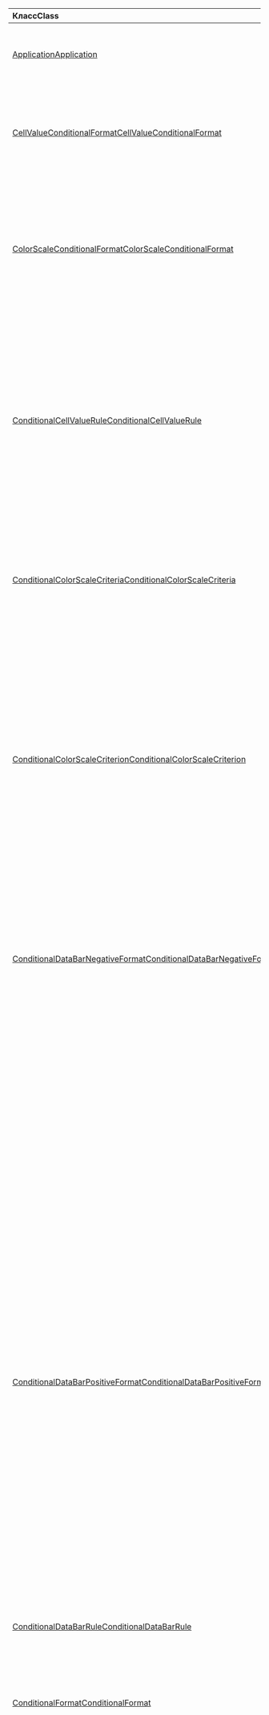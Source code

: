 | <span data-ttu-id="add77-101">Класс</span><span class="sxs-lookup"><span data-stu-id="add77-101">Class</span></span> | <span data-ttu-id="add77-102">Поля</span><span class="sxs-lookup"><span data-stu-id="add77-102">Fields</span></span> | <span data-ttu-id="add77-103">Описание</span><span class="sxs-lookup"><span data-stu-id="add77-103">Description</span></span> |
|:---|:---|:---|
|[<span data-ttu-id="add77-104">Application</span><span class="sxs-lookup"><span data-stu-id="add77-104">Application</span></span>](/javascript/api/excel/excel.application)|[<span data-ttu-id="add77-105">suspendApiCalculationUntilNextSync()</span><span class="sxs-lookup"><span data-stu-id="add77-105">suspendApiCalculationUntilNextSync()</span></span>](/javascript/api/excel/excel.application#suspendapicalculationuntilnextsync--)|<span data-ttu-id="add77-106">Приостанавливать вычисление, пока не `context.sync()` будет вызван следующий.</span><span class="sxs-lookup"><span data-stu-id="add77-106">Suspends calculation until the next `context.sync()` is called.</span></span>|
|[<span data-ttu-id="add77-107">CellValueConditionalFormat</span><span class="sxs-lookup"><span data-stu-id="add77-107">CellValueConditionalFormat</span></span>](/javascript/api/excel/excel.cellvalueconditionalformat)|[<span data-ttu-id="add77-108">format</span><span class="sxs-lookup"><span data-stu-id="add77-108">format</span></span>](/javascript/api/excel/excel.cellvalueconditionalformat#format)|<span data-ttu-id="add77-109">Возвращает объект формата, инкапсулируя шрифт условных форматов, заполнять, границы и другие свойства.</span><span class="sxs-lookup"><span data-stu-id="add77-109">Returns a format object, encapsulating the conditional formats font, fill, borders, and other properties.</span></span>|
||[<span data-ttu-id="add77-110">правило</span><span class="sxs-lookup"><span data-stu-id="add77-110">rule</span></span>](/javascript/api/excel/excel.cellvalueconditionalformat#rule)|<span data-ttu-id="add77-111">Указывает объект правила в этом условном формате.</span><span class="sxs-lookup"><span data-stu-id="add77-111">Specifies the rule object on this conditional format.</span></span>|
|[<span data-ttu-id="add77-112">ColorScaleConditionalFormat</span><span class="sxs-lookup"><span data-stu-id="add77-112">ColorScaleConditionalFormat</span></span>](/javascript/api/excel/excel.colorscaleconditionalformat)|[<span data-ttu-id="add77-113">criteria</span><span class="sxs-lookup"><span data-stu-id="add77-113">criteria</span></span>](/javascript/api/excel/excel.colorscaleconditionalformat#criteria)|<span data-ttu-id="add77-114">Критерии цветовой шкалы.</span><span class="sxs-lookup"><span data-stu-id="add77-114">The criteria of the color scale.</span></span>|
||[<span data-ttu-id="add77-115">threeColorScale</span><span class="sxs-lookup"><span data-stu-id="add77-115">threeColorScale</span></span>](/javascript/api/excel/excel.colorscaleconditionalformat#threecolorscale)|<span data-ttu-id="add77-116">Если цветовая шкала будет иметь три точки (минимальная, средней точки, максимум), в противном случае она будет `true` иметь два (минимум, максимум).</span><span class="sxs-lookup"><span data-stu-id="add77-116">If `true`, the color scale will have three points (minimum, midpoint, maximum), otherwise it will have two (minimum, maximum).</span></span>|
|[<span data-ttu-id="add77-117">ConditionalCellValueRule</span><span class="sxs-lookup"><span data-stu-id="add77-117">ConditionalCellValueRule</span></span>](/javascript/api/excel/excel.conditionalcellvaluerule)|[<span data-ttu-id="add77-118">formula1</span><span class="sxs-lookup"><span data-stu-id="add77-118">formula1</span></span>](/javascript/api/excel/excel.conditionalcellvaluerule#formula1)|<span data-ttu-id="add77-119">Формула, если требуется, для оценки правила условного формата.</span><span class="sxs-lookup"><span data-stu-id="add77-119">The formula, if required, on which to evaluate the conditional format rule.</span></span>|
||[<span data-ttu-id="add77-120">formula2</span><span class="sxs-lookup"><span data-stu-id="add77-120">formula2</span></span>](/javascript/api/excel/excel.conditionalcellvaluerule#formula2)|<span data-ttu-id="add77-121">Формула, если требуется, для оценки правила условного формата.</span><span class="sxs-lookup"><span data-stu-id="add77-121">The formula, if required, on which to evaluate the conditional format rule.</span></span>|
||[<span data-ttu-id="add77-122">operator</span><span class="sxs-lookup"><span data-stu-id="add77-122">operator</span></span>](/javascript/api/excel/excel.conditionalcellvaluerule#operator)|<span data-ttu-id="add77-123">Оператор условного формата значения ячейки.</span><span class="sxs-lookup"><span data-stu-id="add77-123">The operator of the cell value conditional format.</span></span>|
|[<span data-ttu-id="add77-124">ConditionalColorScaleCriteria</span><span class="sxs-lookup"><span data-stu-id="add77-124">ConditionalColorScaleCriteria</span></span>](/javascript/api/excel/excel.conditionalcolorscalecriteria)|[<span data-ttu-id="add77-125">maximum</span><span class="sxs-lookup"><span data-stu-id="add77-125">maximum</span></span>](/javascript/api/excel/excel.conditionalcolorscalecriteria#maximum)|<span data-ttu-id="add77-126">Максимальная точка критерия цветовой шкалы.</span><span class="sxs-lookup"><span data-stu-id="add77-126">The maximum point of the color scale criterion.</span></span>|
||[<span data-ttu-id="add77-127">midpoint</span><span class="sxs-lookup"><span data-stu-id="add77-127">midpoint</span></span>](/javascript/api/excel/excel.conditionalcolorscalecriteria#midpoint)|<span data-ttu-id="add77-128">Середина критерия цветовой шкалы, если цветовая шкала — это трехцветная шкала.</span><span class="sxs-lookup"><span data-stu-id="add77-128">The midpoint of the color scale criterion, if the color scale is a 3-color scale.</span></span>|
||[<span data-ttu-id="add77-129">minimum</span><span class="sxs-lookup"><span data-stu-id="add77-129">minimum</span></span>](/javascript/api/excel/excel.conditionalcolorscalecriteria#minimum)|<span data-ttu-id="add77-130">Минимальная точка критерия цветовой шкалы.</span><span class="sxs-lookup"><span data-stu-id="add77-130">The minimum point of the color scale criterion.</span></span>|
|[<span data-ttu-id="add77-131">ConditionalColorScaleCriterion</span><span class="sxs-lookup"><span data-stu-id="add77-131">ConditionalColorScaleCriterion</span></span>](/javascript/api/excel/excel.conditionalcolorscalecriterion)|[<span data-ttu-id="add77-132">color</span><span class="sxs-lookup"><span data-stu-id="add77-132">color</span></span>](/javascript/api/excel/excel.conditionalcolorscalecriterion#color)|<span data-ttu-id="add77-133">Представление цветового кода HTML цвета (например, #FF0000 представляет красный цвет).</span><span class="sxs-lookup"><span data-stu-id="add77-133">HTML color code representation of the color scale color (e.g., #FF0000 represents Red).</span></span>|
||[<span data-ttu-id="add77-134">formula</span><span class="sxs-lookup"><span data-stu-id="add77-134">formula</span></span>](/javascript/api/excel/excel.conditionalcolorscalecriterion#formula)|<span data-ttu-id="add77-135">Число, формула или `null` (если `type` `lowestValue` есть).</span><span class="sxs-lookup"><span data-stu-id="add77-135">A number, a formula, or `null` (if `type` is `lowestValue`).</span></span>|
||[<span data-ttu-id="add77-136">type</span><span class="sxs-lookup"><span data-stu-id="add77-136">type</span></span>](/javascript/api/excel/excel.conditionalcolorscalecriterion#type)|<span data-ttu-id="add77-137">На чем должна основываться условная формула критерия.</span><span class="sxs-lookup"><span data-stu-id="add77-137">What the criterion conditional formula should be based on.</span></span>|
|[<span data-ttu-id="add77-138">ConditionalDataBarNegativeFormat</span><span class="sxs-lookup"><span data-stu-id="add77-138">ConditionalDataBarNegativeFormat</span></span>](/javascript/api/excel/excel.conditionaldatabarnegativeformat)|[<span data-ttu-id="add77-139">borderColor</span><span class="sxs-lookup"><span data-stu-id="add77-139">borderColor</span></span>](/javascript/api/excel/excel.conditionaldatabarnegativeformat#bordercolor)|<span data-ttu-id="add77-140">ЦВЕТОВой код HTML, представляющий цвет пограничной строки, в форме #RRGGBB (например, "FFA500") или в виде имени HTML-цвета (например, "оранжевый").</span><span class="sxs-lookup"><span data-stu-id="add77-140">HTML color code representing the color of the border line, in the form #RRGGBB (e.g., "FFA500") or as a named HTML color (e.g., "orange").</span></span>|
||[<span data-ttu-id="add77-141">fillColor</span><span class="sxs-lookup"><span data-stu-id="add77-141">fillColor</span></span>](/javascript/api/excel/excel.conditionaldatabarnegativeformat#fillcolor)|<span data-ttu-id="add77-142">ЦВЕТОВой код HTML, представляющий цвет заполнения, в форме #RRGGBB (например, "FFA500") или в виде имени HTML-цвета (например, "оранжевый").</span><span class="sxs-lookup"><span data-stu-id="add77-142">HTML color code representing the fill color, in the form #RRGGBB (e.g., "FFA500") or as a named HTML color (e.g., "orange").</span></span>|
||[<span data-ttu-id="add77-143">matchPositiveBorderColor</span><span class="sxs-lookup"><span data-stu-id="add77-143">matchPositiveBorderColor</span></span>](/javascript/api/excel/excel.conditionaldatabarnegativeformat#matchpositivebordercolor)|<span data-ttu-id="add77-144">Указывает, имеет ли отрицательная планка данных тот же цвет границы, что и положительная планка данных.</span><span class="sxs-lookup"><span data-stu-id="add77-144">Specifies if the negative data bar has the same border color as the positive data bar.</span></span>|
||[<span data-ttu-id="add77-145">matchPositiveFillColor</span><span class="sxs-lookup"><span data-stu-id="add77-145">matchPositiveFillColor</span></span>](/javascript/api/excel/excel.conditionaldatabarnegativeformat#matchpositivefillcolor)|<span data-ttu-id="add77-146">Указывает, имеет ли отрицательная планка данных тот же цвет заполнения, что и положительный.</span><span class="sxs-lookup"><span data-stu-id="add77-146">Specifies if the negative data bar has the same fill color as the positive data bar.</span></span>|
|[<span data-ttu-id="add77-147">ConditionalDataBarPositiveFormat</span><span class="sxs-lookup"><span data-stu-id="add77-147">ConditionalDataBarPositiveFormat</span></span>](/javascript/api/excel/excel.conditionaldatabarpositiveformat)|[<span data-ttu-id="add77-148">borderColor</span><span class="sxs-lookup"><span data-stu-id="add77-148">borderColor</span></span>](/javascript/api/excel/excel.conditionaldatabarpositiveformat#bordercolor)|<span data-ttu-id="add77-149">ЦВЕТОВой код HTML, представляющий цвет пограничной строки, в форме #RRGGBB (например, "FFA500") или в виде имени HTML-цвета (например, "оранжевый").</span><span class="sxs-lookup"><span data-stu-id="add77-149">HTML color code representing the color of the border line, in the form #RRGGBB (e.g., "FFA500") or as a named HTML color (e.g., "orange").</span></span>|
||[<span data-ttu-id="add77-150">fillColor</span><span class="sxs-lookup"><span data-stu-id="add77-150">fillColor</span></span>](/javascript/api/excel/excel.conditionaldatabarpositiveformat#fillcolor)|<span data-ttu-id="add77-151">ЦВЕТОВой код HTML, представляющий цвет заполнения, в форме #RRGGBB (например, "FFA500") или в виде имени HTML-цвета (например, "оранжевый").</span><span class="sxs-lookup"><span data-stu-id="add77-151">HTML color code representing the fill color, in the form #RRGGBB (e.g., "FFA500") or as a named HTML color (e.g., "orange").</span></span>|
||[<span data-ttu-id="add77-152">gradientFill</span><span class="sxs-lookup"><span data-stu-id="add77-152">gradientFill</span></span>](/javascript/api/excel/excel.conditionaldatabarpositiveformat#gradientfill)|<span data-ttu-id="add77-153">Указывает, есть ли в панели данных градиент.</span><span class="sxs-lookup"><span data-stu-id="add77-153">Specifies if the data bar has a gradient.</span></span>|
|[<span data-ttu-id="add77-154">ConditionalDataBarRule</span><span class="sxs-lookup"><span data-stu-id="add77-154">ConditionalDataBarRule</span></span>](/javascript/api/excel/excel.conditionaldatabarrule)|[<span data-ttu-id="add77-155">formula</span><span class="sxs-lookup"><span data-stu-id="add77-155">formula</span></span>](/javascript/api/excel/excel.conditionaldatabarrule#formula)|<span data-ttu-id="add77-156">Формула, если требуется, для оценки правила панели данных.</span><span class="sxs-lookup"><span data-stu-id="add77-156">The formula, if required, on which to evaluate the data bar rule.</span></span>|
||[<span data-ttu-id="add77-157">type</span><span class="sxs-lookup"><span data-stu-id="add77-157">type</span></span>](/javascript/api/excel/excel.conditionaldatabarrule#type)|<span data-ttu-id="add77-158">Тип правила для панели данных.</span><span class="sxs-lookup"><span data-stu-id="add77-158">The type of rule for the data bar.</span></span>|
|[<span data-ttu-id="add77-159">ConditionalFormat</span><span class="sxs-lookup"><span data-stu-id="add77-159">ConditionalFormat</span></span>](/javascript/api/excel/excel.conditionalformat)|[<span data-ttu-id="add77-160">delete()</span><span class="sxs-lookup"><span data-stu-id="add77-160">delete()</span></span>](/javascript/api/excel/excel.conditionalformat#delete--)|<span data-ttu-id="add77-161">Удаляет это условное форматирование.</span><span class="sxs-lookup"><span data-stu-id="add77-161">Deletes this conditional format.</span></span>|
||[<span data-ttu-id="add77-162">getRange()</span><span class="sxs-lookup"><span data-stu-id="add77-162">getRange()</span></span>](/javascript/api/excel/excel.conditionalformat#getrange--)|<span data-ttu-id="add77-163">Возврат диапазона, к которому применено условное форматирование.</span><span class="sxs-lookup"><span data-stu-id="add77-163">Returns the range the conditonal format is applied to.</span></span>|
||[<span data-ttu-id="add77-164">getRangeOrNullObject()</span><span class="sxs-lookup"><span data-stu-id="add77-164">getRangeOrNullObject()</span></span>](/javascript/api/excel/excel.conditionalformat#getrangeornullobject--)|<span data-ttu-id="add77-165">Возвращает диапазон, к которому применяется кондитональный формат.</span><span class="sxs-lookup"><span data-stu-id="add77-165">Returns the range to which the conditonal format is applied.</span></span>|
||[<span data-ttu-id="add77-166">приоритет</span><span class="sxs-lookup"><span data-stu-id="add77-166">priority</span></span>](/javascript/api/excel/excel.conditionalformat#priority)|<span data-ttu-id="add77-167">Приоритет (или индекс) в условном наборе форматов, в который в настоящее время существует этот условный формат.</span><span class="sxs-lookup"><span data-stu-id="add77-167">The priority (or index) within the conditional format collection that this conditional format currently exists in.</span></span>|
||[<span data-ttu-id="add77-168">cellValue</span><span class="sxs-lookup"><span data-stu-id="add77-168">cellValue</span></span>](/javascript/api/excel/excel.conditionalformat#cellvalue)|<span data-ttu-id="add77-169">Возвращает свойства условного формата значения ячейки, если текущий условный формат является `CellValue` типом.</span><span class="sxs-lookup"><span data-stu-id="add77-169">Returns the cell value conditional format properties if the current conditional format is a `CellValue` type.</span></span>|
||[<span data-ttu-id="add77-170">cellValueOrNullObject</span><span class="sxs-lookup"><span data-stu-id="add77-170">cellValueOrNullObject</span></span>](/javascript/api/excel/excel.conditionalformat#cellvalueornullobject)|<span data-ttu-id="add77-171">Возвращает свойства условного формата значения ячейки, если текущий условный формат является `CellValue` типом.</span><span class="sxs-lookup"><span data-stu-id="add77-171">Returns the cell value conditional format properties if the current conditional format is a `CellValue` type.</span></span>|
||[<span data-ttu-id="add77-172">colorScale</span><span class="sxs-lookup"><span data-stu-id="add77-172">colorScale</span></span>](/javascript/api/excel/excel.conditionalformat#colorscale)|<span data-ttu-id="add77-173">Возвращает свойства условного формата цветовой шкалы, если текущий условный формат является `ColorScale` типом.</span><span class="sxs-lookup"><span data-stu-id="add77-173">Returns the color scale conditional format properties if the current conditional format is a `ColorScale` type.</span></span>|
||[<span data-ttu-id="add77-174">colorScaleOrNullObject</span><span class="sxs-lookup"><span data-stu-id="add77-174">colorScaleOrNullObject</span></span>](/javascript/api/excel/excel.conditionalformat#colorscaleornullobject)|<span data-ttu-id="add77-175">Возвращает свойства условного формата цветовой шкалы, если текущий условный формат является `ColorScale` типом.</span><span class="sxs-lookup"><span data-stu-id="add77-175">Returns the color scale conditional format properties if the current conditional format is a `ColorScale` type.</span></span>|
||[<span data-ttu-id="add77-176">настраиваемый</span><span class="sxs-lookup"><span data-stu-id="add77-176">custom</span></span>](/javascript/api/excel/excel.conditionalformat#custom)|<span data-ttu-id="add77-177">Возвращает настраиваемые свойства условного формата, если текущий условный формат является пользовательским типом.</span><span class="sxs-lookup"><span data-stu-id="add77-177">Returns the custom conditional format properties if the current conditional format is a custom type.</span></span>|
||[<span data-ttu-id="add77-178">customOrNullObject</span><span class="sxs-lookup"><span data-stu-id="add77-178">customOrNullObject</span></span>](/javascript/api/excel/excel.conditionalformat#customornullobject)|<span data-ttu-id="add77-179">Возвращает настраиваемые свойства условного формата, если текущий условный формат является пользовательским типом.</span><span class="sxs-lookup"><span data-stu-id="add77-179">Returns the custom conditional format properties if the current conditional format is a custom type.</span></span>|
||[<span data-ttu-id="add77-180">dataBar</span><span class="sxs-lookup"><span data-stu-id="add77-180">dataBar</span></span>](/javascript/api/excel/excel.conditionalformat#databar)|<span data-ttu-id="add77-181">Возвращает свойства панели данных, если текущий условный формат является панели данных.</span><span class="sxs-lookup"><span data-stu-id="add77-181">Returns the data bar properties if the current conditional format is a data bar.</span></span>|
||[<span data-ttu-id="add77-182">dataBarOrNullObject</span><span class="sxs-lookup"><span data-stu-id="add77-182">dataBarOrNullObject</span></span>](/javascript/api/excel/excel.conditionalformat#databarornullobject)|<span data-ttu-id="add77-183">Возвращает свойства панели данных, если текущий условный формат является панели данных.</span><span class="sxs-lookup"><span data-stu-id="add77-183">Returns the data bar properties if the current conditional format is a data bar.</span></span>|
||[<span data-ttu-id="add77-184">iconSet</span><span class="sxs-lookup"><span data-stu-id="add77-184">iconSet</span></span>](/javascript/api/excel/excel.conditionalformat#iconset)|<span data-ttu-id="add77-185">Возвращает свойства условного формата набора значков, если текущий условный формат является `IconSet` типом.</span><span class="sxs-lookup"><span data-stu-id="add77-185">Returns the icon set conditional format properties if the current conditional format is an `IconSet` type.</span></span>|
||[<span data-ttu-id="add77-186">iconSetOrNullObject</span><span class="sxs-lookup"><span data-stu-id="add77-186">iconSetOrNullObject</span></span>](/javascript/api/excel/excel.conditionalformat#iconsetornullobject)|<span data-ttu-id="add77-187">Возвращает свойства условного формата набора значков, если текущий условный формат является `IconSet` типом.</span><span class="sxs-lookup"><span data-stu-id="add77-187">Returns the icon set conditional format properties if the current conditional format is an `IconSet` type.</span></span>|
||[<span data-ttu-id="add77-188">id</span><span class="sxs-lookup"><span data-stu-id="add77-188">id</span></span>](/javascript/api/excel/excel.conditionalformat#id)|<span data-ttu-id="add77-189">Приоритет условного формата в текущем `ConditionalFormatCollection` .</span><span class="sxs-lookup"><span data-stu-id="add77-189">The priority of the conditional format in the current `ConditionalFormatCollection`.</span></span>|
||[<span data-ttu-id="add77-190">предустановка</span><span class="sxs-lookup"><span data-stu-id="add77-190">preset</span></span>](/javascript/api/excel/excel.conditionalformat#preset)|<span data-ttu-id="add77-191">Возвращает условный формат предварительных критериев.</span><span class="sxs-lookup"><span data-stu-id="add77-191">Returns the preset criteria conditional format.</span></span>|
||[<span data-ttu-id="add77-192">presetOrNullObject</span><span class="sxs-lookup"><span data-stu-id="add77-192">presetOrNullObject</span></span>](/javascript/api/excel/excel.conditionalformat#presetornullobject)|<span data-ttu-id="add77-193">Возвращает условный формат предварительных критериев.</span><span class="sxs-lookup"><span data-stu-id="add77-193">Returns the preset criteria conditional format.</span></span>|
||[<span data-ttu-id="add77-194">textComparison</span><span class="sxs-lookup"><span data-stu-id="add77-194">textComparison</span></span>](/javascript/api/excel/excel.conditionalformat#textcomparison)|<span data-ttu-id="add77-195">Возвращает определенные свойства условного формата текста, если текущий условный формат — это текстовый тип.</span><span class="sxs-lookup"><span data-stu-id="add77-195">Returns the specific text conditional format properties if the current conditional format is a text type.</span></span>|
||[<span data-ttu-id="add77-196">textComparisonOrNullObject</span><span class="sxs-lookup"><span data-stu-id="add77-196">textComparisonOrNullObject</span></span>](/javascript/api/excel/excel.conditionalformat#textcomparisonornullobject)|<span data-ttu-id="add77-197">Возвращает определенные свойства условного формата текста, если текущий условный формат — это текстовый тип.</span><span class="sxs-lookup"><span data-stu-id="add77-197">Returns the specific text conditional format properties if the current conditional format is a text type.</span></span>|
||[<span data-ttu-id="add77-198">topBottom</span><span class="sxs-lookup"><span data-stu-id="add77-198">topBottom</span></span>](/javascript/api/excel/excel.conditionalformat#topbottom)|<span data-ttu-id="add77-199">Возвращает свойства верхнего и нижнего условного формата, если текущий условный формат является `TopBottom` типом.</span><span class="sxs-lookup"><span data-stu-id="add77-199">Returns the top/bottom conditional format properties if the current conditional format is a `TopBottom` type.</span></span>|
||[<span data-ttu-id="add77-200">topBottomOrNullObject</span><span class="sxs-lookup"><span data-stu-id="add77-200">topBottomOrNullObject</span></span>](/javascript/api/excel/excel.conditionalformat#topbottomornullobject)|<span data-ttu-id="add77-201">Возвращает свойства верхнего и нижнего условного формата, если текущий условный формат является `TopBottom` типом.</span><span class="sxs-lookup"><span data-stu-id="add77-201">Returns the top/bottom conditional format properties if the current conditional format is a `TopBottom` type.</span></span>|
||[<span data-ttu-id="add77-202">type</span><span class="sxs-lookup"><span data-stu-id="add77-202">type</span></span>](/javascript/api/excel/excel.conditionalformat#type)|<span data-ttu-id="add77-203">Тип условного формата.</span><span class="sxs-lookup"><span data-stu-id="add77-203">A type of conditional format.</span></span>|
||[<span data-ttu-id="add77-204">stopIfTrue</span><span class="sxs-lookup"><span data-stu-id="add77-204">stopIfTrue</span></span>](/javascript/api/excel/excel.conditionalformat#stopiftrue)|<span data-ttu-id="add77-205">Если выполняются условия этого условного форматирования, форматы с более низким приоритетом не будут применяться в этой ячейке.</span><span class="sxs-lookup"><span data-stu-id="add77-205">If the conditions of this conditional format are met, no lower-priority formats shall take effect on that cell.</span></span>|
|[<span data-ttu-id="add77-206">ConditionalFormatCollection</span><span class="sxs-lookup"><span data-stu-id="add77-206">ConditionalFormatCollection</span></span>](/javascript/api/excel/excel.conditionalformatcollection)|[<span data-ttu-id="add77-207">add(type: Excel.ConditionalFormatType)</span><span class="sxs-lookup"><span data-stu-id="add77-207">add(type: Excel.ConditionalFormatType)</span></span>](/javascript/api/excel/excel.conditionalformatcollection#add-type-)|<span data-ttu-id="add77-208">Добавляет новый условный формат в коллекцию с первого и верхнего приоритета.</span><span class="sxs-lookup"><span data-stu-id="add77-208">Adds a new conditional format to the collection at the first/top priority.</span></span>|
||[<span data-ttu-id="add77-209">clearAll()</span><span class="sxs-lookup"><span data-stu-id="add77-209">clearAll()</span></span>](/javascript/api/excel/excel.conditionalformatcollection#clearall--)|<span data-ttu-id="add77-210">Полное удаление условного форматирование в указанном диапазоне.</span><span class="sxs-lookup"><span data-stu-id="add77-210">Clears all conditional formats active on the current specified range.</span></span>|
||[<span data-ttu-id="add77-211">getCount()</span><span class="sxs-lookup"><span data-stu-id="add77-211">getCount()</span></span>](/javascript/api/excel/excel.conditionalformatcollection#getcount--)|<span data-ttu-id="add77-212">Возвращает количество условных форматов в книге.</span><span class="sxs-lookup"><span data-stu-id="add77-212">Returns the number of conditional formats in the workbook.</span></span>|
||[<span data-ttu-id="add77-213">getItem(id: string)</span><span class="sxs-lookup"><span data-stu-id="add77-213">getItem(id: string)</span></span>](/javascript/api/excel/excel.conditionalformatcollection#getitem-id-)|<span data-ttu-id="add77-214">Возвращает условное форматирование для указанного идентификатора.</span><span class="sxs-lookup"><span data-stu-id="add77-214">Returns a conditional format for the given ID.</span></span>|
||[<span data-ttu-id="add77-215">getItemAt(index: number)</span><span class="sxs-lookup"><span data-stu-id="add77-215">getItemAt(index: number)</span></span>](/javascript/api/excel/excel.conditionalformatcollection#getitemat-index-)|<span data-ttu-id="add77-216">Возвращает условное форматирование по индексу.</span><span class="sxs-lookup"><span data-stu-id="add77-216">Returns a conditional format at the given index.</span></span>|
||[<span data-ttu-id="add77-217">items</span><span class="sxs-lookup"><span data-stu-id="add77-217">items</span></span>](/javascript/api/excel/excel.conditionalformatcollection#items)|<span data-ttu-id="add77-218">Получает загруженные дочерние элементы в этой коллекции.</span><span class="sxs-lookup"><span data-stu-id="add77-218">Gets the loaded child items in this collection.</span></span>|
|[<span data-ttu-id="add77-219">ConditionalFormatRule</span><span class="sxs-lookup"><span data-stu-id="add77-219">ConditionalFormatRule</span></span>](/javascript/api/excel/excel.conditionalformatrule)|[<span data-ttu-id="add77-220">formula</span><span class="sxs-lookup"><span data-stu-id="add77-220">formula</span></span>](/javascript/api/excel/excel.conditionalformatrule#formula)|<span data-ttu-id="add77-221">Формула, если требуется, для оценки правила условного формата.</span><span class="sxs-lookup"><span data-stu-id="add77-221">The formula, if required, on which to evaluate the conditional format rule.</span></span>|
||[<span data-ttu-id="add77-222">formulaLocal</span><span class="sxs-lookup"><span data-stu-id="add77-222">formulaLocal</span></span>](/javascript/api/excel/excel.conditionalformatrule#formulalocal)|<span data-ttu-id="add77-223">Формула, если требуется, для оценки правила условного формата на языке пользователя.</span><span class="sxs-lookup"><span data-stu-id="add77-223">The formula, if required, on which to evaluate the conditional format rule in the user's language.</span></span>|
||[<span data-ttu-id="add77-224">formulaR1C1</span><span class="sxs-lookup"><span data-stu-id="add77-224">formulaR1C1</span></span>](/javascript/api/excel/excel.conditionalformatrule#formular1c1)|<span data-ttu-id="add77-225">Формула, если требуется, для оценки правила условного формата в нотации в стиле R1C1.</span><span class="sxs-lookup"><span data-stu-id="add77-225">The formula, if required, on which to evaluate the conditional format rule in R1C1-style notation.</span></span>|
|[<span data-ttu-id="add77-226">ConditionalIconCriterion</span><span class="sxs-lookup"><span data-stu-id="add77-226">ConditionalIconCriterion</span></span>](/javascript/api/excel/excel.conditionaliconcriterion)|[<span data-ttu-id="add77-227">customIcon</span><span class="sxs-lookup"><span data-stu-id="add77-227">customIcon</span></span>](/javascript/api/excel/excel.conditionaliconcriterion#customicon)|<span data-ttu-id="add77-228">Пользовательский значок для текущего критерия, если он отличается от набора значков по умолчанию, будет `null` возвращен.</span><span class="sxs-lookup"><span data-stu-id="add77-228">The custom icon for the current criterion, if different from the default icon set, else `null` will be returned.</span></span>|
||[<span data-ttu-id="add77-229">formula</span><span class="sxs-lookup"><span data-stu-id="add77-229">formula</span></span>](/javascript/api/excel/excel.conditionaliconcriterion#formula)|<span data-ttu-id="add77-230">Число или формула в зависимости от типа.</span><span class="sxs-lookup"><span data-stu-id="add77-230">A number or a formula depending on the type.</span></span>|
||[<span data-ttu-id="add77-231">operator</span><span class="sxs-lookup"><span data-stu-id="add77-231">operator</span></span>](/javascript/api/excel/excel.conditionaliconcriterion#operator)|<span data-ttu-id="add77-232">`greaterThan` или `greaterThanOrEqual` для каждого из типов правил для условного формата значка.</span><span class="sxs-lookup"><span data-stu-id="add77-232">`greaterThan` or `greaterThanOrEqual` for each of the rule types for the icon conditional format.</span></span>|
||[<span data-ttu-id="add77-233">type</span><span class="sxs-lookup"><span data-stu-id="add77-233">type</span></span>](/javascript/api/excel/excel.conditionaliconcriterion#type)|<span data-ttu-id="add77-234">На чем должна основываться условная формула значка.</span><span class="sxs-lookup"><span data-stu-id="add77-234">What the icon conditional formula should be based on.</span></span>|
|[<span data-ttu-id="add77-235">ConditionalPresetCriteriaRule</span><span class="sxs-lookup"><span data-stu-id="add77-235">ConditionalPresetCriteriaRule</span></span>](/javascript/api/excel/excel.conditionalpresetcriteriarule)|[<span data-ttu-id="add77-236">критерий</span><span class="sxs-lookup"><span data-stu-id="add77-236">criterion</span></span>](/javascript/api/excel/excel.conditionalpresetcriteriarule#criterion)|<span data-ttu-id="add77-237">Критерий условного формата.</span><span class="sxs-lookup"><span data-stu-id="add77-237">The criterion of the conditional format.</span></span>|
|[<span data-ttu-id="add77-238">ConditionalRangeBorder</span><span class="sxs-lookup"><span data-stu-id="add77-238">ConditionalRangeBorder</span></span>](/javascript/api/excel/excel.conditionalrangeborder)|[<span data-ttu-id="add77-239">color</span><span class="sxs-lookup"><span data-stu-id="add77-239">color</span></span>](/javascript/api/excel/excel.conditionalrangeborder#color)|<span data-ttu-id="add77-240">ЦВЕТОВой код HTML, представляющий цвет пограничной строки, в форме #RRGGBB (например, "FFA500") или в виде имени HTML-цвета (например, "оранжевый").</span><span class="sxs-lookup"><span data-stu-id="add77-240">HTML color code representing the color of the border line, in the form #RRGGBB (e.g., "FFA500") or as a named HTML color (e.g., "orange").</span></span>|
||[<span data-ttu-id="add77-241">sideIndex</span><span class="sxs-lookup"><span data-stu-id="add77-241">sideIndex</span></span>](/javascript/api/excel/excel.conditionalrangeborder#sideindex)|<span data-ttu-id="add77-242">Постоянное значение, указывающее определенную сторону границы.</span><span class="sxs-lookup"><span data-stu-id="add77-242">Constant value that indicates the specific side of the border.</span></span>|
||[<span data-ttu-id="add77-243">style</span><span class="sxs-lookup"><span data-stu-id="add77-243">style</span></span>](/javascript/api/excel/excel.conditionalrangeborder#style)|<span data-ttu-id="add77-244">Одна из констант стиля линии, определяющая стиль линии границы.</span><span class="sxs-lookup"><span data-stu-id="add77-244">One of the constants of line style specifying the line style for the border.</span></span>|
|[<span data-ttu-id="add77-245">ConditionalRangeBorderCollection</span><span class="sxs-lookup"><span data-stu-id="add77-245">ConditionalRangeBorderCollection</span></span>](/javascript/api/excel/excel.conditionalrangebordercollection)|[<span data-ttu-id="add77-246">getItem(index: Excel.ConditionalRangeBorderIndex)</span><span class="sxs-lookup"><span data-stu-id="add77-246">getItem(index: Excel.ConditionalRangeBorderIndex)</span></span>](/javascript/api/excel/excel.conditionalrangebordercollection#getitem-index-)|<span data-ttu-id="add77-247">Возвращает объект границы по его имени.</span><span class="sxs-lookup"><span data-stu-id="add77-247">Gets a border object using its name.</span></span>|
||[<span data-ttu-id="add77-248">getItemAt(index: number)</span><span class="sxs-lookup"><span data-stu-id="add77-248">getItemAt(index: number)</span></span>](/javascript/api/excel/excel.conditionalrangebordercollection#getitemat-index-)|<span data-ttu-id="add77-249">Возвращает объект границы по его индексу.</span><span class="sxs-lookup"><span data-stu-id="add77-249">Gets a border object using its index.</span></span>|
||[<span data-ttu-id="add77-250">bottom</span><span class="sxs-lookup"><span data-stu-id="add77-250">bottom</span></span>](/javascript/api/excel/excel.conditionalrangebordercollection#bottom)|<span data-ttu-id="add77-251">Получает нижнюю границу.</span><span class="sxs-lookup"><span data-stu-id="add77-251">Gets the bottom border.</span></span>|
||[<span data-ttu-id="add77-252">count</span><span class="sxs-lookup"><span data-stu-id="add77-252">count</span></span>](/javascript/api/excel/excel.conditionalrangebordercollection#count)|<span data-ttu-id="add77-253">Количество объектов границы в коллекции.</span><span class="sxs-lookup"><span data-stu-id="add77-253">Number of border objects in the collection.</span></span>|
||[<span data-ttu-id="add77-254">items</span><span class="sxs-lookup"><span data-stu-id="add77-254">items</span></span>](/javascript/api/excel/excel.conditionalrangebordercollection#items)|<span data-ttu-id="add77-255">Получает загруженные дочерние элементы в этой коллекции.</span><span class="sxs-lookup"><span data-stu-id="add77-255">Gets the loaded child items in this collection.</span></span>|
||[<span data-ttu-id="add77-256">left</span><span class="sxs-lookup"><span data-stu-id="add77-256">left</span></span>](/javascript/api/excel/excel.conditionalrangebordercollection#left)|<span data-ttu-id="add77-257">Получает левую границу.</span><span class="sxs-lookup"><span data-stu-id="add77-257">Gets the left border.</span></span>|
||[<span data-ttu-id="add77-258">right</span><span class="sxs-lookup"><span data-stu-id="add77-258">right</span></span>](/javascript/api/excel/excel.conditionalrangebordercollection#right)|<span data-ttu-id="add77-259">Получает правую границу.</span><span class="sxs-lookup"><span data-stu-id="add77-259">Gets the right border.</span></span>|
||[<span data-ttu-id="add77-260">top</span><span class="sxs-lookup"><span data-stu-id="add77-260">top</span></span>](/javascript/api/excel/excel.conditionalrangebordercollection#top)|<span data-ttu-id="add77-261">Получает верхнюю границу.</span><span class="sxs-lookup"><span data-stu-id="add77-261">Gets the top border.</span></span>|
|[<span data-ttu-id="add77-262">ConditionalRangeFill</span><span class="sxs-lookup"><span data-stu-id="add77-262">ConditionalRangeFill</span></span>](/javascript/api/excel/excel.conditionalrangefill)|[<span data-ttu-id="add77-263">clear()</span><span class="sxs-lookup"><span data-stu-id="add77-263">clear()</span></span>](/javascript/api/excel/excel.conditionalrangefill#clear--)|<span data-ttu-id="add77-264">Удаляет заливку.</span><span class="sxs-lookup"><span data-stu-id="add77-264">Resets the fill.</span></span>|
||[<span data-ttu-id="add77-265">color</span><span class="sxs-lookup"><span data-stu-id="add77-265">color</span></span>](/javascript/api/excel/excel.conditionalrangefill#color)|<span data-ttu-id="add77-266">ЦВЕТОВой код HTML, представляющий цвет заполнения, в форме #RRGGBB (например, "FFA500") или в виде имени HTML-цвета (например, "оранжевый").</span><span class="sxs-lookup"><span data-stu-id="add77-266">HTML color code representing the color of the fill, in the form #RRGGBB (e.g., "FFA500") or as a named HTML color (e.g., "orange").</span></span>|
|[<span data-ttu-id="add77-267">ConditionalRangeFont</span><span class="sxs-lookup"><span data-stu-id="add77-267">ConditionalRangeFont</span></span>](/javascript/api/excel/excel.conditionalrangefont)|[<span data-ttu-id="add77-268">bold</span><span class="sxs-lookup"><span data-stu-id="add77-268">bold</span></span>](/javascript/api/excel/excel.conditionalrangefont#bold)|<span data-ttu-id="add77-269">Указывает, является ли шрифт смелым.</span><span class="sxs-lookup"><span data-stu-id="add77-269">Specifies if the font is bold.</span></span>|
||[<span data-ttu-id="add77-270">clear()</span><span class="sxs-lookup"><span data-stu-id="add77-270">clear()</span></span>](/javascript/api/excel/excel.conditionalrangefont#clear--)|<span data-ttu-id="add77-271">Удаляет форматирование шрифтов.</span><span class="sxs-lookup"><span data-stu-id="add77-271">Resets the font formats.</span></span>|
||[<span data-ttu-id="add77-272">color</span><span class="sxs-lookup"><span data-stu-id="add77-272">color</span></span>](/javascript/api/excel/excel.conditionalrangefont#color)|<span data-ttu-id="add77-273">Представление цветового кода HTML текстового цвета (например, #FF0000 представляет красный цвет).</span><span class="sxs-lookup"><span data-stu-id="add77-273">HTML color code representation of the text color (e.g., #FF0000 represents Red).</span></span>|
||[<span data-ttu-id="add77-274">italic</span><span class="sxs-lookup"><span data-stu-id="add77-274">italic</span></span>](/javascript/api/excel/excel.conditionalrangefont#italic)|<span data-ttu-id="add77-275">Указывает, является ли шрифт italic.</span><span class="sxs-lookup"><span data-stu-id="add77-275">Specifies if the font is italic.</span></span>|
||[<span data-ttu-id="add77-276">strikethrough</span><span class="sxs-lookup"><span data-stu-id="add77-276">strikethrough</span></span>](/javascript/api/excel/excel.conditionalrangefont#strikethrough)|<span data-ttu-id="add77-277">Указывает состояние забастовки шрифта.</span><span class="sxs-lookup"><span data-stu-id="add77-277">Specifies the strikethrough status of the font.</span></span>|
||[<span data-ttu-id="add77-278">underline</span><span class="sxs-lookup"><span data-stu-id="add77-278">underline</span></span>](/javascript/api/excel/excel.conditionalrangefont#underline)|<span data-ttu-id="add77-279">Тип подчеркнутого, примененного к шрифту.</span><span class="sxs-lookup"><span data-stu-id="add77-279">The type of underline applied to the font.</span></span>|
|[<span data-ttu-id="add77-280">ConditionalRangeFormat</span><span class="sxs-lookup"><span data-stu-id="add77-280">ConditionalRangeFormat</span></span>](/javascript/api/excel/excel.conditionalrangeformat)|[<span data-ttu-id="add77-281">numberFormat</span><span class="sxs-lookup"><span data-stu-id="add77-281">numberFormat</span></span>](/javascript/api/excel/excel.conditionalrangeformat#numberformat)|<span data-ttu-id="add77-282">Представляет код формата номеров Excel для данного диапазона.</span><span class="sxs-lookup"><span data-stu-id="add77-282">Represents Excel's number format code for the given range.</span></span>|
||[<span data-ttu-id="add77-283">borders</span><span class="sxs-lookup"><span data-stu-id="add77-283">borders</span></span>](/javascript/api/excel/excel.conditionalrangeformat#borders)|<span data-ttu-id="add77-284">Коллекция пограничных объектов, применимых к общему диапазону условного формата.</span><span class="sxs-lookup"><span data-stu-id="add77-284">Collection of border objects that apply to the overall conditional format range.</span></span>|
||[<span data-ttu-id="add77-285">fill</span><span class="sxs-lookup"><span data-stu-id="add77-285">fill</span></span>](/javascript/api/excel/excel.conditionalrangeformat#fill)|<span data-ttu-id="add77-286">Возвращает объект заполнения, определенный в общем диапазоне условного формата.</span><span class="sxs-lookup"><span data-stu-id="add77-286">Returns the fill object defined on the overall conditional format range.</span></span>|
||[<span data-ttu-id="add77-287">font</span><span class="sxs-lookup"><span data-stu-id="add77-287">font</span></span>](/javascript/api/excel/excel.conditionalrangeformat#font)|<span data-ttu-id="add77-288">Возвращает объект шрифта, определенный в общем диапазоне условного формата.</span><span class="sxs-lookup"><span data-stu-id="add77-288">Returns the font object defined on the overall conditional format range.</span></span>|
|[<span data-ttu-id="add77-289">ConditionalTextComparisonRule</span><span class="sxs-lookup"><span data-stu-id="add77-289">ConditionalTextComparisonRule</span></span>](/javascript/api/excel/excel.conditionaltextcomparisonrule)|[<span data-ttu-id="add77-290">operator</span><span class="sxs-lookup"><span data-stu-id="add77-290">operator</span></span>](/javascript/api/excel/excel.conditionaltextcomparisonrule#operator)|<span data-ttu-id="add77-291">Оператор текстового условного формата.</span><span class="sxs-lookup"><span data-stu-id="add77-291">The operator of the text conditional format.</span></span>|
||[<span data-ttu-id="add77-292">text</span><span class="sxs-lookup"><span data-stu-id="add77-292">text</span></span>](/javascript/api/excel/excel.conditionaltextcomparisonrule#text)|<span data-ttu-id="add77-293">Текстовое значение условного формата.</span><span class="sxs-lookup"><span data-stu-id="add77-293">The text value of the conditional format.</span></span>|
|[<span data-ttu-id="add77-294">ConditionalTopBottomRule</span><span class="sxs-lookup"><span data-stu-id="add77-294">ConditionalTopBottomRule</span></span>](/javascript/api/excel/excel.conditionaltopbottomrule)|[<span data-ttu-id="add77-295">rank</span><span class="sxs-lookup"><span data-stu-id="add77-295">rank</span></span>](/javascript/api/excel/excel.conditionaltopbottomrule#rank)|<span data-ttu-id="add77-296">От 1 до 1000 для числовых рейтингов или от 1 до 100 для процентных рейтингов.</span><span class="sxs-lookup"><span data-stu-id="add77-296">The rank between 1 and 1000 for numeric ranks or 1 and 100 for percent ranks.</span></span>|
||[<span data-ttu-id="add77-297">type</span><span class="sxs-lookup"><span data-stu-id="add77-297">type</span></span>](/javascript/api/excel/excel.conditionaltopbottomrule#type)|<span data-ttu-id="add77-298">Значения формата на основе верхнего или нижнего ранга.</span><span class="sxs-lookup"><span data-stu-id="add77-298">Format values based on the top or bottom rank.</span></span>|
|[<span data-ttu-id="add77-299">CustomConditionalFormat</span><span class="sxs-lookup"><span data-stu-id="add77-299">CustomConditionalFormat</span></span>](/javascript/api/excel/excel.customconditionalformat)|[<span data-ttu-id="add77-300">format</span><span class="sxs-lookup"><span data-stu-id="add77-300">format</span></span>](/javascript/api/excel/excel.customconditionalformat#format)|<span data-ttu-id="add77-301">Возвращает объект формата, инкапсулируя шрифт условных форматов, заполнять, границы и другие свойства.</span><span class="sxs-lookup"><span data-stu-id="add77-301">Returns a format object, encapsulating the conditional formats font, fill, borders, and other properties.</span></span>|
||[<span data-ttu-id="add77-302">правило</span><span class="sxs-lookup"><span data-stu-id="add77-302">rule</span></span>](/javascript/api/excel/excel.customconditionalformat#rule)|<span data-ttu-id="add77-303">Указывает объект `Rule` в этом условном формате.</span><span class="sxs-lookup"><span data-stu-id="add77-303">Specifies the `Rule` object on this conditional format.</span></span>|
|[<span data-ttu-id="add77-304">DataBarConditionalFormat</span><span class="sxs-lookup"><span data-stu-id="add77-304">DataBarConditionalFormat</span></span>](/javascript/api/excel/excel.databarconditionalformat)|[<span data-ttu-id="add77-305">axisColor</span><span class="sxs-lookup"><span data-stu-id="add77-305">axisColor</span></span>](/javascript/api/excel/excel.databarconditionalformat#axiscolor)|<span data-ttu-id="add77-306">ЦВЕТОВой код HTML, представляющий цвет линии Axis, в форме #RRGGBB (например, "FFA500") или в виде имени HTML-цвета (например, "оранжевый").</span><span class="sxs-lookup"><span data-stu-id="add77-306">HTML color code representing the color of the Axis line, in the form #RRGGBB (e.g., "FFA500") or as a named HTML color (e.g., "orange").</span></span>|
||[<span data-ttu-id="add77-307">axisFormat</span><span class="sxs-lookup"><span data-stu-id="add77-307">axisFormat</span></span>](/javascript/api/excel/excel.databarconditionalformat#axisformat)|<span data-ttu-id="add77-308">Представление того, как определяется ось для панели данных Excel.</span><span class="sxs-lookup"><span data-stu-id="add77-308">Representation of how the axis is determined for an Excel data bar.</span></span>|
||[<span data-ttu-id="add77-309">barDirection</span><span class="sxs-lookup"><span data-stu-id="add77-309">barDirection</span></span>](/javascript/api/excel/excel.databarconditionalformat#bardirection)|<span data-ttu-id="add77-310">Указывает, в каком направлении должна основываться графика панели данных.</span><span class="sxs-lookup"><span data-stu-id="add77-310">Specifies the direction that the data bar graphic should be based on.</span></span>|
||[<span data-ttu-id="add77-311">lowerBoundRule</span><span class="sxs-lookup"><span data-stu-id="add77-311">lowerBoundRule</span></span>](/javascript/api/excel/excel.databarconditionalformat#lowerboundrule)|<span data-ttu-id="add77-312">Правило для нижней границы гистограммы (и как ее вычислить).</span><span class="sxs-lookup"><span data-stu-id="add77-312">The rule for what consistutes the lower bound (and how to calculate it, if applicable) for a data bar.</span></span>|
||[<span data-ttu-id="add77-313">negativeFormat</span><span class="sxs-lookup"><span data-stu-id="add77-313">negativeFormat</span></span>](/javascript/api/excel/excel.databarconditionalformat#negativeformat)|<span data-ttu-id="add77-314">Представление всех значений слева от оси в панели данных Excel.</span><span class="sxs-lookup"><span data-stu-id="add77-314">Representation of all values to the left of the axis in an Excel data bar.</span></span>|
||[<span data-ttu-id="add77-315">positiveFormat</span><span class="sxs-lookup"><span data-stu-id="add77-315">positiveFormat</span></span>](/javascript/api/excel/excel.databarconditionalformat#positiveformat)|<span data-ttu-id="add77-316">Представление всех значений справа от оси в панели данных Excel.</span><span class="sxs-lookup"><span data-stu-id="add77-316">Representation of all values to the right of the axis in an Excel data bar.</span></span>|
||[<span data-ttu-id="add77-317">showDataBarOnly</span><span class="sxs-lookup"><span data-stu-id="add77-317">showDataBarOnly</span></span>](/javascript/api/excel/excel.databarconditionalformat#showdatabaronly)|<span data-ttu-id="add77-318">Если `true` , скрывает значения из ячеек, где применяется планка данных.</span><span class="sxs-lookup"><span data-stu-id="add77-318">If `true`, hides the values from the cells where the data bar is applied.</span></span>|
||[<span data-ttu-id="add77-319">upperBoundRule</span><span class="sxs-lookup"><span data-stu-id="add77-319">upperBoundRule</span></span>](/javascript/api/excel/excel.databarconditionalformat#upperboundrule)|<span data-ttu-id="add77-320">Правило для верхней границы гистограммы (и как ее вычислить).</span><span class="sxs-lookup"><span data-stu-id="add77-320">The rule for what constitutes the upper bound (and how to calculate it, if applicable) for a data bar.</span></span>|
|[<span data-ttu-id="add77-321">IconSetConditionalFormat</span><span class="sxs-lookup"><span data-stu-id="add77-321">IconSetConditionalFormat</span></span>](/javascript/api/excel/excel.iconsetconditionalformat)|[<span data-ttu-id="add77-322">criteria</span><span class="sxs-lookup"><span data-stu-id="add77-322">criteria</span></span>](/javascript/api/excel/excel.iconsetconditionalformat#criteria)|<span data-ttu-id="add77-323">Набор критериев и наборов значков для правил и потенциальных пользовательских значков для условных значков.</span><span class="sxs-lookup"><span data-stu-id="add77-323">An array of criteria and icon sets for the rules and potential custom icons for conditional icons.</span></span>|
||[<span data-ttu-id="add77-324">reverseIconOrder</span><span class="sxs-lookup"><span data-stu-id="add77-324">reverseIconOrder</span></span>](/javascript/api/excel/excel.iconsetconditionalformat#reverseiconorder)|<span data-ttu-id="add77-325">Если `true` , отменит заказы значка для набора значков.</span><span class="sxs-lookup"><span data-stu-id="add77-325">If `true`, reverses the icon orders for the icon set.</span></span>|
||[<span data-ttu-id="add77-326">showIconOnly</span><span class="sxs-lookup"><span data-stu-id="add77-326">showIconOnly</span></span>](/javascript/api/excel/excel.iconsetconditionalformat#showicononly)|<span data-ttu-id="add77-327">Если `true` , скрывает значения и показывает только значки.</span><span class="sxs-lookup"><span data-stu-id="add77-327">If `true`, hides the values and only shows icons.</span></span>|
||[<span data-ttu-id="add77-328">style</span><span class="sxs-lookup"><span data-stu-id="add77-328">style</span></span>](/javascript/api/excel/excel.iconsetconditionalformat#style)|<span data-ttu-id="add77-329">Если установлено, отображается параметр набора значков для условного формата.</span><span class="sxs-lookup"><span data-stu-id="add77-329">If set, displays the icon set option for the conditional format.</span></span>|
|[<span data-ttu-id="add77-330">PresetCriteriaConditionalFormat</span><span class="sxs-lookup"><span data-stu-id="add77-330">PresetCriteriaConditionalFormat</span></span>](/javascript/api/excel/excel.presetcriteriaconditionalformat)|[<span data-ttu-id="add77-331">format</span><span class="sxs-lookup"><span data-stu-id="add77-331">format</span></span>](/javascript/api/excel/excel.presetcriteriaconditionalformat#format)|<span data-ttu-id="add77-332">Возвращает объект формата, инкапсулируя шрифт условных форматов, заполнять, границы и другие свойства.</span><span class="sxs-lookup"><span data-stu-id="add77-332">Returns a format object, encapsulating the conditional formats font, fill, borders, and other properties.</span></span>|
||[<span data-ttu-id="add77-333">правило</span><span class="sxs-lookup"><span data-stu-id="add77-333">rule</span></span>](/javascript/api/excel/excel.presetcriteriaconditionalformat#rule)|<span data-ttu-id="add77-334">Правило условного форматирования.</span><span class="sxs-lookup"><span data-stu-id="add77-334">The rule of the conditional format.</span></span>|
|[<span data-ttu-id="add77-335">Range</span><span class="sxs-lookup"><span data-stu-id="add77-335">Range</span></span>](/javascript/api/excel/excel.range)|[<span data-ttu-id="add77-336">calculate()</span><span class="sxs-lookup"><span data-stu-id="add77-336">calculate()</span></span>](/javascript/api/excel/excel.range#calculate--)|<span data-ttu-id="add77-337">Вычисляет диапазон ячеек на листе.</span><span class="sxs-lookup"><span data-stu-id="add77-337">Calculates a range of cells on a worksheet.</span></span>|
||[<span data-ttu-id="add77-338">conditionalFormats</span><span class="sxs-lookup"><span data-stu-id="add77-338">conditionalFormats</span></span>](/javascript/api/excel/excel.range#conditionalformats)|<span data-ttu-id="add77-339">Эта коллекция `ConditionalFormats` пересекает диапазон.</span><span class="sxs-lookup"><span data-stu-id="add77-339">The collection of `ConditionalFormats` that intersect the range.</span></span>|
|[<span data-ttu-id="add77-340">TextConditionalFormat</span><span class="sxs-lookup"><span data-stu-id="add77-340">TextConditionalFormat</span></span>](/javascript/api/excel/excel.textconditionalformat)|[<span data-ttu-id="add77-341">format</span><span class="sxs-lookup"><span data-stu-id="add77-341">format</span></span>](/javascript/api/excel/excel.textconditionalformat#format)|<span data-ttu-id="add77-342">Возвращает объект формата, инкапсулируя шрифт условного формата, заполнять, границы и другие свойства.</span><span class="sxs-lookup"><span data-stu-id="add77-342">Returns a format object, encapsulating the conditional format's font, fill, borders, and other properties.</span></span>|
||[<span data-ttu-id="add77-343">правило</span><span class="sxs-lookup"><span data-stu-id="add77-343">rule</span></span>](/javascript/api/excel/excel.textconditionalformat#rule)|<span data-ttu-id="add77-344">Правило условного форматирования.</span><span class="sxs-lookup"><span data-stu-id="add77-344">The rule of the conditional format.</span></span>|
|[<span data-ttu-id="add77-345">TopBottomConditionalFormat</span><span class="sxs-lookup"><span data-stu-id="add77-345">TopBottomConditionalFormat</span></span>](/javascript/api/excel/excel.topbottomconditionalformat)|[<span data-ttu-id="add77-346">format</span><span class="sxs-lookup"><span data-stu-id="add77-346">format</span></span>](/javascript/api/excel/excel.topbottomconditionalformat#format)|<span data-ttu-id="add77-347">Возвращает объект формата, инкапсулируя шрифт условного формата, заполнять, границы и другие свойства.</span><span class="sxs-lookup"><span data-stu-id="add77-347">Returns a format object, encapsulating the conditional format's font, fill, borders, and other properties.</span></span>|
||[<span data-ttu-id="add77-348">правило</span><span class="sxs-lookup"><span data-stu-id="add77-348">rule</span></span>](/javascript/api/excel/excel.topbottomconditionalformat#rule)|<span data-ttu-id="add77-349">Критерии условного формата верхнего и нижнего.</span><span class="sxs-lookup"><span data-stu-id="add77-349">The criteria of the top/bottom conditional format.</span></span>|
|[<span data-ttu-id="add77-350">Worksheet</span><span class="sxs-lookup"><span data-stu-id="add77-350">Worksheet</span></span>](/javascript/api/excel/excel.worksheet)|[<span data-ttu-id="add77-351">calculate(markAllDirty: boolean)</span><span class="sxs-lookup"><span data-stu-id="add77-351">calculate(markAllDirty: boolean)</span></span>](/javascript/api/excel/excel.worksheet#calculate-markalldirty-)|<span data-ttu-id="add77-352">Вычисляет все ячейки на листе.</span><span class="sxs-lookup"><span data-stu-id="add77-352">Calculates all cells on a worksheet.</span></span>|
